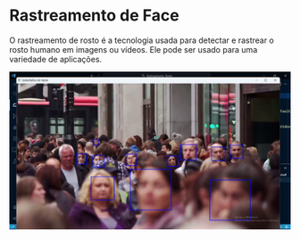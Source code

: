 # Rastreamento de Face

O rastreamento de rosto é a tecnologia usada para detectar e rastrear o rosto humano em imagens ou vídeos. Ele pode ser usado para uma variedade de aplicações.

![banner](imagem_2024-02-15_123142309.png)
